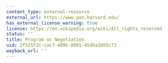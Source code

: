 ```yaml
---
content_type: external-resource
external_url: https://www.pon.harvard.edu/
has_external_license_warning: true
license: https://en.wikipedia.org/wiki/All_rights_reserved
status: ''
title: Program on Negotiation
uid: 2f525f2c-cac7-409b-8001-45d6a3805c73
wayback_url: ''
---
```

